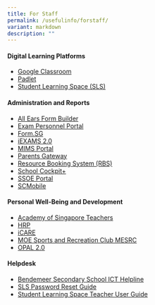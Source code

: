 ```yaml
---
title: For Staff
permalink: /usefulinfo/forstaff/
variant: markdown
description: ""
---
```

#### **Digital Learning Platforms**


* <a href="https://classroom.google.com" target="_blank">Google Classroom</a>
* <a href="https://bendemeersecondary.padlet.org" target="_blank">Padlet</a>
* <a target="_blank" href="https://vle.learning.moe.edu.sg/login">Student Learning Space (SLS)</a>



#### **Administration and Reports**
* <a href="https://forms.moe.edu.sg" target="_blank">All Ears Form Builder</a>
* <a href="https://myexamduty.seab.gov.sg" target="_blank">Exam Personnel Portal</a>
* <a href="https://form.gov.sg" target="_blank">Form.SG</a>
* <a href="https://iexams.seab.gov.sg/login" target="_blank">iEXAMS 2.0</a>
* <a href="https://idp.mims.moe.gov.sg" target="_blank">MIMS Portal</a>
* <a href="https://pg.moe.edu.sg" target="_blank">Parents Gateway</a>
* <a href="https://rbs.avero-tech.com" target="_blank">Resource Booking System (RBS)</a>
* <a href="https://schoolcockpit.moe.gov.sg/" target="_blank">School Cockpit+ </a>
* <a href="https://ssoe.moe.edu.sg" target="_blank">SSOE Portal</a>
* <a href="https://scmobile.moe.edu.sg" target="_blank">SCMobile</a>



#### **Personal Well-Being and Development**
* <a href="https://academyofsingaporeteachers.moe.edu.sg" target="_blank">Academy of Singapore Teachers</a>
* <a href="https://www.hrp.gov.sg" target="_blank">HRP</a>
* <a href="https://olive.moe.edu.sg/olive/icare" target="_blank">iCARE</a>
* <a href="https://www.mesrc.net" target="_blank">MOE Sports and Recreation Club MESRC</a>
* <a href="https://opal2.moe.edu.sg" target="_blank">OPAL 2.0</a>



#### **Helpdesk**
* <a href="https://go.gov.sg/bdms-icthelp" target="_blank">Bendemeer Secondary School ICT Helpline</a>
* <a href="https://www.learning.moe.edu.sg/login-troubleshooting/authentication/reset-sls-password-student" target="_blank">SLS Password Reset Guide</a>
* <a href="https://www.learning.moe.edu.sg/teacher-user-guide/index/" target="_blank">Student Learning Space Teacher User Guide</a>